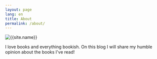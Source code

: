 ```yaml
---
layout: page
lang: en
title: About
permalink: /about/
---
```


<img itemprop="image" class="img-rounded" src="https://scontent-lht6-1.cdninstagram.com/vp/5292889c1720274fef922096ab0f4b78/5BE5B17D/t51.2885-19/s150x150/33545843_235629510528718_4616118231403331584_n.jpg" alt="{{site.name}}">

I love books and everything bookish. On this blog I will share my humble opinion about the books I've read!
